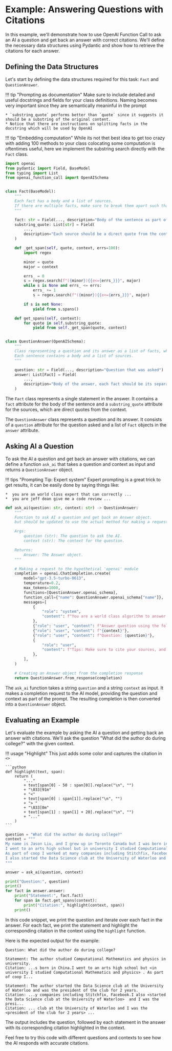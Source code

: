 # Example: Answering Questions with Citations

In this example, we'll demonstrate how to use OpenAI Function Call to ask an AI a question and get back an answer with correct citations. We'll define the necessary data structures using Pydantic and show how to retrieve the citations for each answer.

## Defining the Data Structures

Let's start by defining the data structures required for this task: `Fact` and `QuestionAnswer`.

!!! tip "Prompting as documentation"
    Make sure to include detailed and useful docstrings and fields for your class definitions. Naming becomes very important since they are semantically meaninful in the prompt 

    * `substring_quote` performs better than `quote` since it suggests it should be a substring of the original content.
    * Notice that there are instructions on splitting facts in the docstring which will be used by OpenAI


!!! tip "Embedding computation"
    While its not thet best idea to get too crazy with adding 100 methods to your class
    colocating some computation is oftentimes useful, here we implement the substring search directly with the `Fact` class.


```python
import openai
from pydantic import Field, BaseModel
from typing import List
from openai_function_call import OpenAISchema


class Fact(BaseModel):
    """
    Each fact has a body and a list of sources.
    If there are multiple facts, make sure to break them apart such that each one only uses a set of sources that are relevant to it.
    """

    fact: str = Field(..., description="Body of the sentence as part of a response")
    substring_quote: List[str] = Field(
        ...,
        description="Each source should be a direct quote from the context, as a substring of the original content",
    )

    def _get_span(self, quote, context, errs=100):
        import regex

        minor = quote
        major = context

        errs_ = 0
        s = regex.search(f"({minor}){{e<={errs_}}}", major)
        while s is None and errs_ <= errs:
            errs_ += 1
            s = regex.search(f"({minor}){{e<={errs_}}}", major)

        if s is not None:
            yield from s.spans()

    def get_spans(self, context):
        for quote in self.substring_quote:
            yield from self._get_span(quote, context)


class QuestionAnswer(OpenAISchema):
    """
    Class representing a question and its answer as a list of facts, where each fact should have a source.
    Each sentence contains a body and a list of sources.
    """

    question: str = Field(..., description="Question that was asked")
    answer: List[Fact] = Field(
        ...,
        description="Body of the answer, each fact should be its separate object with a body and a list of sources",
    )
```

The `Fact` class represents a single statement in the answer. It contains a `fact` attribute for the body of the sentence and a `substring_quote` attribute for the sources, which are direct quotes from the context.

The `QuestionAnswer` class represents a question and its answer. It consists of a `question` attribute for the question asked and a list of `Fact` objects in the `answer` attribute.

## Asking AI a Question

To ask the AI a question and get back an answer with citations, we can define a function `ask_ai` that takes a question and context as input and returns a `QuestionAnswer` object.

!!! tips "Prompting Tip: Expert system"
    Expert prompting is a great trick to get results, it can be easily done by saying things like:

    *  you are an world class expert that can correctly ...
    *  you are jeff dean give me a code review ...

```python
def ask_ai(question: str, context: str) -> QuestionAnswer:
    """
    Function to ask AI a question and get back an Answer object.
    but should be updated to use the actual method for making a request to the AI.

    Args:
        question (str): The question to ask the AI.
        context (str): The context for the question.

    Returns:
        Answer: The Answer object.
    """

    # Making a request to the hypothetical 'openai' module
    completion = openai.ChatCompletion.create(
        model="gpt-3.5-turbo-0613",
        temperature=0.2,
        max_tokens=1000,
        functions=[QuestionAnswer.openai_schema],
        function_call={"name": QuestionAnswer.openai_schema["name"]},
        messages=[
            {
                "role": "system",
                "content": f"You are a world class algorithm to answer questions with correct and exact citations. ",
            },
            {"role": "user", "content": f"Answer question using the following context"},
            {"role": "user", "content": f"{context}"},
            {"role": "user", "content": f"Question: {question}"},
            {
                "role": "user",
                "content": f"Tips: Make sure to cite your sources, and use the exact words from the context.",
            },
        ],
    )

    # Creating an Answer object from the completion response
    return QuestionAnswer.from_response(completion)
```

The `ask_ai` function takes a string `question` and a string `context` as input. It makes a completion request to the AI model, providing the question and context as part of the prompt. The resulting completion is then converted into a `QuestionAnswer` object.

## Evaluating an Example

Let's evaluate the example by asking the AI a question and getting back an answer with citations. We'll ask the question "What did the author do during college?" with the given context.

!!! usage "Highlight"
    This just adds some color and captures the citation in `<>`
    
    ```python
    def highlight(text, span):
        return (
            "..."
            + text[span[0] - 50 : span[0]].replace("\n", "")
            + "\033[91m"
            + "<"
            + text[span[0] : span[1]].replace("\n", "")
            + "> "
            + "\033[0m"
            + text[span[1] : span[1] + 20].replace("\n", "")
            + "..."
        )
    ```

```python
question = "What did the author do during college?"
context = """
My name is Jason Liu, and I grew up in Toronto Canada but I was born in China.
I went to an arts high school but in university I studied Computational Mathematics and physics. 
As part of coop I worked at many companies including Stitchfix, Facebook.
I also started the Data Science club at the University of Waterloo and I was the president of the club for 2 years.
"""

answer = ask_ai(question, context)

print("Question:", question)
print()
for fact in answer.answer:
    print("Statement:", fact.fact)
    for span in fact.get_spans(context):
        print("Citation:", highlight(context, span))
    print()
```

In this code snippet, we print the question and iterate over each fact in the answer. For each fact, we print the statement and highlight the corresponding citation in the context using the `highlight` function.

Here is the expected output for the example:

```
Question: What did the author do during college?

Statement: The author studied Computational Mathematics and physics in university.
Citation: ...s born in China.I went to an arts high school but <in university I studied Computational Mathematics and physics> . As part of coop I...

Statement: The author started the Data Science club at the University of Waterloo and was the president of the club for 2 years.
Citation: ...y companies including Stitchfix, Facebook.I also <started the Data Science club at the University of Waterloo>  and I was the presi...
Citation: ... club at the University of Waterloo and I was the <president of the club for 2 years> ...
```

The output includes the question, followed by each statement in the answer with its corresponding citation highlighted in the context.

Feel free to try this code with different questions and contexts to see how the AI responds with accurate citations.